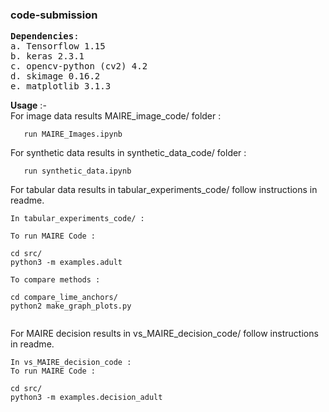### code-submission

<pre>
<b>Dependencies</b>:
a. Tensorflow 1.15
b. keras 2.3.1
c. opencv-python (cv2) 4.2
d. skimage 0.16.2
e. matplotlib 3.1.3
</pre>

<b>Usage</b> :- </br>
For image data results MAIRE_image_code/ folder : 
```
   run MAIRE_Images.ipynb
```

For synthetic data results in synthetic_data_code/ folder :
```
   run synthetic_data.ipynb
```

For tabular data results in tabular_experiments_code/ follow instructions in readme.

```
In tabular_experiments_code/ :

To run MAIRE Code :

cd src/
python3 -m examples.adult

To compare methods :

cd compare_lime_anchors/
python2 make_graph_plots.py


```

For MAIRE decision results in vs_MAIRE_decision_code/ follow instructions in readme.

```
In vs_MAIRE_decision_code :
To run MAIRE Code :

cd src/
python3 -m examples.decision_adult

```




